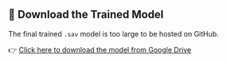 ## 🔗 Download the Trained Model

The final trained `.sav` model is too large to be hosted on GitHub.

👉 [Click here to download the model from Google Drive](https://drive.google.com/file/d/FILE_ID/view?usp=sharing)
